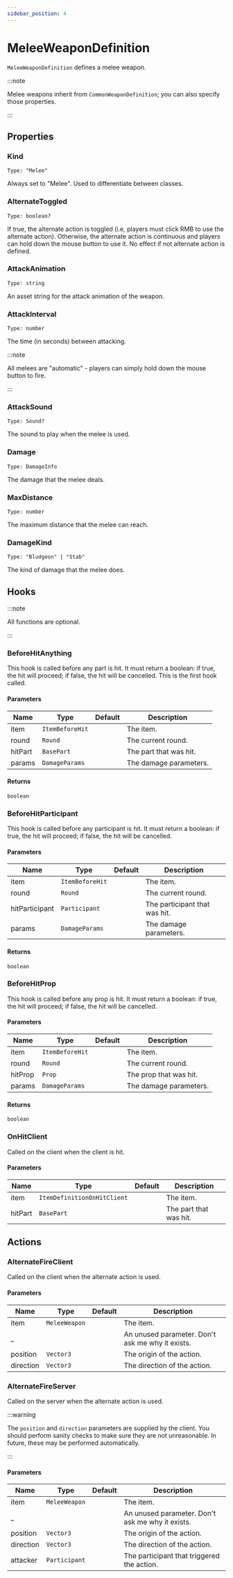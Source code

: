 ```yaml
---
sidebar_position: 4
---
```


# MeleeWeaponDefinition

`MeleeWeaponDefinition` defines a melee weapon.

:::note

Melee weapons inherit from `CommonWeaponDefinition`; you can also specify those properties.

:::

## Properties

### Kind

`Type: "Melee"`

Always set to "Melee". Used to differentiate between classes.

### AlternateToggled

`Type: boolean?`

If true, the alternate action is toggled (i.e, players must click RMB to use the alternate action). Otherwise, the alternate action is continuous and players can hold down the mouse button to use it. No effect if not alternate action is defined.

### AttackAnimation

`Type: string`

An asset string for the attack animation of the weapon.

### AttackInterval

`Type: number`

The time (in seconds) between attacking.

:::note

All melees are "automatic" - players can simply hold down the mouse button to fire.

:::

### AttackSound

`Type: Sound?`

The sound to play when the melee is used.

### Damage

`Type: DamageInfo`

The damage that the melee deals.

### MaxDistance

`Type: number`

The maximum distance that the melee can reach.

### DamageKind

`Type: "Bludgeon" | "Stab"`

The kind of damage that the melee does.

## Hooks

:::note

All functions are optional.

:::

### BeforeHitAnything

This hook is called before any part is hit. It must return a boolean: if true, the hit will proceed; if false, the hit will be cancelled. This is the first hook called.

#### Parameters

| Name | Type | Default | Description |
| --- | --- | --- | --- |
| item | `ItemBeforeHit` | | The item. |
| round | `Round` | | The current round. |
| hitPart | `BasePart` | | The part that was hit. |
| params | `DamageParams` | | The damage parameters. |

#### Returns

`boolean`

### BeforeHitParticipant

This hook is called before any participant is hit. It must return a boolean: if true, the hit will proceed; if false, the hit will be cancelled.

#### Parameters

| Name | Type | Default | Description |
| --- | --- | --- | --- |
| item | `ItemBeforeHit` | | The item. |
| round | `Round` | | The current round. |
| hitParticipant | `Participant` | | The participant that was hit. |
| params | `DamageParams` | | The damage parameters. |

#### Returns

`boolean`

### BeforeHitProp

This hook is called before any prop is hit. It must return a boolean: if true, the hit will proceed; if false, the hit will be cancelled.

#### Parameters

| Name | Type | Default | Description |
| --- | --- | --- | --- |
| item | `ItemBeforeHit` | | The item. |
| round | `Round` | | The current round. |
| hitProp | `Prop` | | The prop that was hit. |
| params | `DamageParams` | | The damage parameters. |

#### Returns

`boolean`

### OnHitClient

Called on the client when the client is hit.

#### Parameters

| Name | Type | Default | Description |
| --- | --- | --- | --- |
| item | `ItemDefinitionOnHitClient` | | The item. |
| hitPart | `BasePart` | | The part that was hit. |

## Actions

### AlternateFireClient

Called on the client when the alternate action is used.

#### Parameters

| Name | Type | Default | Description |
| --- | --- | --- | --- |
| item | `MeleeWeapon` | | The item. |
| _ | | | An unused parameter. Don't ask me why it exists. |
| position | `Vector3` | | The origin of the action.
| direction | `Vector3` | | The direction of the action.

### AlternateFireServer

Called on the server when the alternate action is used.

:::warning

The `position` and `direction` parameters are supplied by the client. You should perform sanity checks to make sure they are not unreasonable. In future, these may be performed automatically.

:::

#### Parameters

| Name | Type | Default | Description |
| --- | --- | --- | --- |
| item | `MeleeWeapon` | | The item. |
| _ | | | An unused parameter. Don't ask me why it exists. |
| position | `Vector3` | | The origin of the action.|
| direction | `Vector3` | | The direction of the action. |
| attacker | `Participant` | | The participant that triggered the action. |